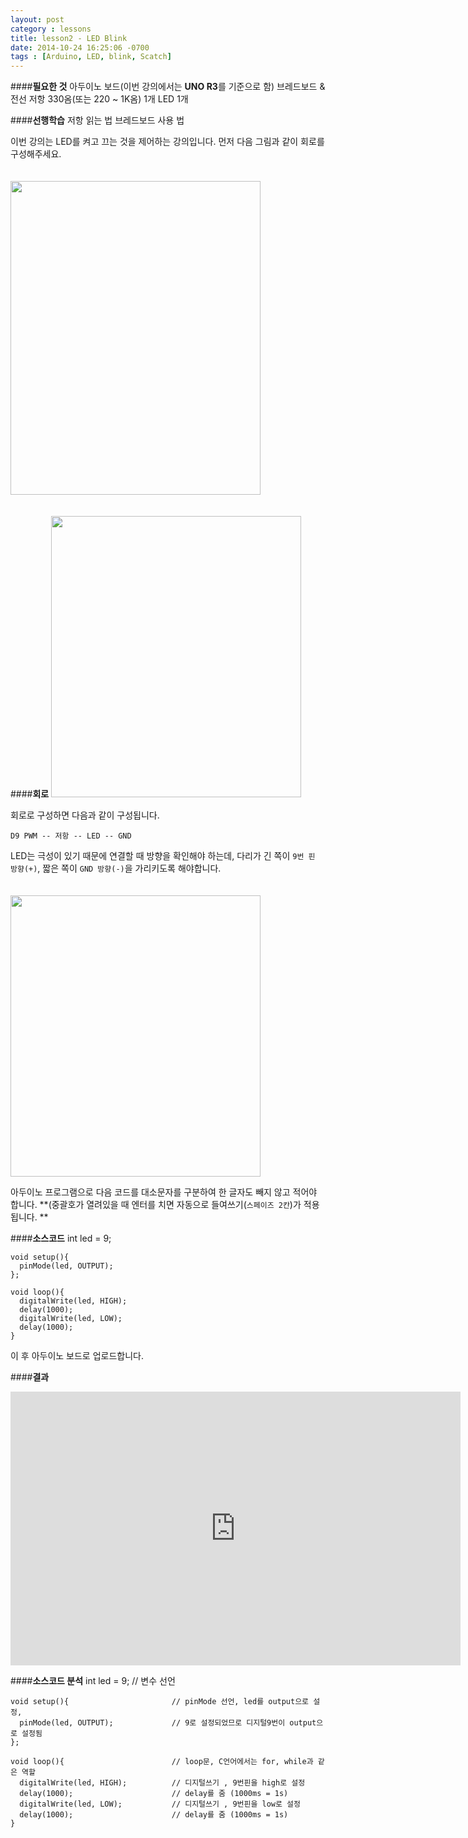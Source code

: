 ```yaml
---
layout: post
category : lessons
title: lesson2 - LED Blink
date: 2014-10-24 16:25:06 -0700
tags : [Arduino, LED, blink, Scatch]
---
```


####**필요한 것**
    아두이노 보드(이번 강의에서는 **UNO R3**를 기준으로 함)
    브레드보드 & 전선
    저항 330옴(또는 220 ~ 1K옴) 1개
    LED 1개
    
####**선행학습**
    저항 읽는 법
    브레드보드 사용 법
    
이번 강의는 LED를 켜고 끄는 것을 제어하는 강의입니다.
먼저 다음 그림과 같이 회로를 구성해주세요.

<img class="irc_mi" style="margin-top: 20px;" src="https://lh3.googleusercontent.com/-LCUy3w9ySW4/VFZPurV5wII/AAAAAAAAADQ/uOPnzjhG_OU/w496-h623-no/led1.png" width="400" height="502">

####**회로**
<img class="irc_mi" style="margin-top: 20px;" src="https://lh5.googleusercontent.com/-S6Ks1PWA5wc/VFZPumwjYaI/AAAAAAAAADE/mAkL4BMQccg/w555-h623-no/led2.png" width="400" height="450">

회로로 구성하면 다음과 같이 구성됩니다.
    
    D9 PWM -- 저항 -- LED -- GND
    
LED는 극성이 있기 때문에 연결할 때 방향을 확인해야 하는데, 다리가 긴 쪽이 `9번 핀 방향(+)`, 짧은 쪽이 `GND 방향(-)`을 가리키도록 해야합니다.

<img class="irc_mi" style="margin-top: 20px;" src="https://lh5.googleusercontent.com/-fnffaq6NDgA/VFZPujDEqVI/AAAAAAAAADA/6SOJiOuaM9w/w500-h600-no/led3.png" width="400" height="450">

아두이노 프로그램으로 다음 코드를 대소문자를 구분하여 한 글자도 빼지 않고 적어야 합니다.
**(중괄호가 열려있을 때 엔터를 치면 자동으로 들여쓰기(`스페이즈 2칸`)가 적용됩니다. **

####**소스코드**
    int led = 9;
    
    void setup(){
      pinMode(led, OUTPUT);
    };
    
    void loop(){
      digitalWrite(led, HIGH);
      delay(1000);
      digitalWrite(led, LOW);
      delay(1000);
    }

이 후 아두이노 보드로 업로드합니다.

####**결과**
<iframe width="720" height="438" src="http://serviceapi.nmv.naver.com/flash/convertIframeTag.nhn?vid=D95EDE81AB92D7B133CF6ADFD10800810E81&outKey=V1278f1edd080349b692d977d5a4b782b337421e889b2d4ccecb6977d5a4b782b3374" frameborder="no" scrolling="no"></iframe>

####**소스코드 분석**
    int led = 9;                        // 변수 선언
    
    void setup(){                       // pinMode 선언, led를 output으로 설정, 
      pinMode(led, OUTPUT);             // 9로 설정되었므로 디지털9번이 output으로 설정됨
    };
    
    void loop(){                        // loop문, C언어에서는 for, while과 같은 역할
      digitalWrite(led, HIGH);          // 디지털쓰기 , 9번핀을 high로 설정
      delay(1000);                      // delay를 줌 (1000ms = 1s)
      digitalWrite(led, LOW);           // 디지털쓰기 , 9번핀을 low로 설정
      delay(1000);                      // delay를 줌 (1000ms = 1s)
    }


